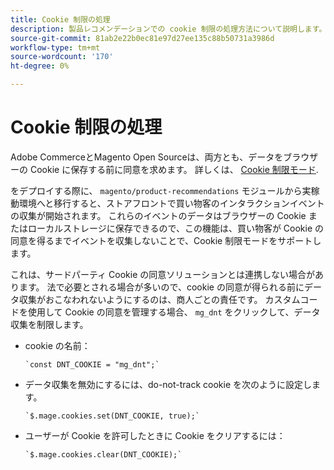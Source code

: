 ```yaml
---
title: Cookie 制限の処理
description: 製品レコメンデーションでの cookie 制限の処理方法について説明します。
source-git-commit: 81ab2e22b0ec81e97d27ee135c88b50731a3986d
workflow-type: tm+mt
source-wordcount: '170'
ht-degree: 0%

---
```


# Cookie 制限の処理

Adobe CommerceとMagento Open Sourceは、両方とも、データをブラウザーの Cookie に保存する前に同意を求めます。 詳しくは、 [Cookie 制限モード](https://experienceleague.adobe.com/docs/commerce-admin/start/compliance/privacy/compliance-cookie-law.html).

をデプロイする際に、 `magento/product-recommendations` モジュールから実稼動環境へと移行すると、ストアフロントで買い物客のインタラクションイベントの収集が開始されます。 これらのイベントのデータはブラウザーの Cookie またはローカルストレージに保存できるので、この機能は、買い物客が Cookie の同意を得るまでイベントを収集しないことで、Cookie 制限モードをサポートします。

これは、サードパーティ Cookie の同意ソリューションとは連携しない場合があります。 法で必要とされる場合が多いので、cookie の同意が得られる前にデータ収集がおこなわれないようにするのは、商人ごとの責任です。 カスタムコードを使用して Cookie の同意を管理する場合、 `mg_dnt` をクリックして、データ収集を制限します。

- cookie の名前：

   ```text
   `const DNT_COOKIE = "mg_dnt";`
   ```

- データ収集を無効にするには、do-not-track cookie を次のように設定します。

   ```text
   `$.mage.cookies.set(DNT_COOKIE, true);`
   ```

- ユーザーが Cookie を許可したときに Cookie をクリアするには：

   ```text
   `$.mage.cookies.clear(DNT_COOKIE);`
   ```

